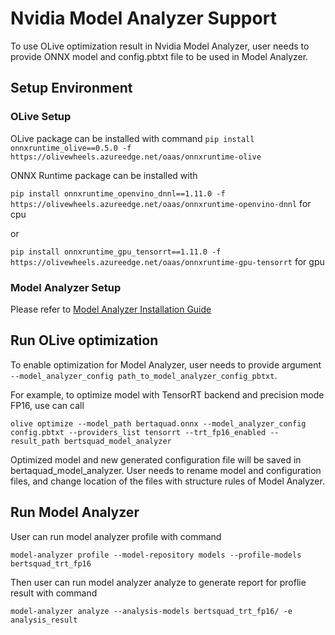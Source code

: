# Nvidia Model Analyzer Support

To use OLive optimization result in Nvidia Model Analyzer, user needs to provide ONNX model and config.pbtxt file to be used in Model Analyzer.

## Setup Environment
### OLive Setup 
OLive package can be installed with command `pip install onnxruntime_olive==0.5.0 -f https://olivewheels.azureedge.net/oaas/onnxruntime-olive` 

ONNX Runtime package can be installed with

`pip install onnxruntime_openvino_dnnl==1.11.0 -f https://olivewheels.azureedge.net/oaas/onnxruntime-openvino-dnnl` for cpu

or 

`pip install onnxruntime_gpu_tensorrt==1.11.0 -f https://olivewheels.azureedge.net/oaas/onnxruntime-gpu-tensorrt` for gpu

### Model Analyzer Setup
Please refer to [Model Analyzer Installation Guide](https://github.com/triton-inference-server/model_analyzer/blob/main/docs/install.md)


## Run OLive optimization
To enable optimization for Model Analyzer, user needs to provide argument `--model_analyzer_config path_to_model_analyzer_config_pbtxt`.

For example, to optimize model with TensorRT backend and precision mode FP16, use can call 

`olive optimize --model_path bertaquad.onnx --model_analyzer_config config.pbtxt --providers_list tensorrt --trt_fp16_enabled --result_path bertsquad_model_analyzer`

Optimized model and new generated configuration file will be saved in bertaquad_model_analyzer. User needs to rename model and configuration files, and change location of the files with structure rules of Model Analyzer. 

## Run Model Analyzer
User can run model analyzer profile with command 

`model-analyzer profile --model-repository models --profile-models bertsquad_trt_fp16`

Then user can run model analyzer analyze to generate report for proflie result with command 

`model-analyzer analyze --analysis-models bertsquad_trt_fp16/ -e analysis_result`
